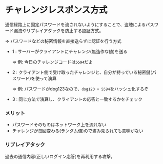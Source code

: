 # チャレンジレスポンス方式

通信経路上に固定パスワードを流されないようにすることで、盗聴によるパスワード漏洩やリプレイアタックを防止する認証方式。

=> パスワードなどの秘密情報を直接送らずに認証を行う方式

- 1 : サーバーがクライアントにチャレンジ(無造作な値)を送る

  => 例: 今日のチャレンジコードは`5594`だよ

- 2 : クライアント側で受け取ったチャレンジと、自分が持っている秘密鍵(パスワード)を使って演算

  => 例: パスワードがdog123なので、`dog123 + 5594`をハッシュ化するぞ

- 3 : 同じ方法で演算し、クライアントの応答と一致するかをチェック

### メリット

- パスワードそのものはネットワーク上を流れない
- チャレンジが毎回変わる(ランダム値)ので盗み見られても意味がない

### リプレイアタック

過去の通信内容(正しいログイン応答)を再利用する攻撃。

